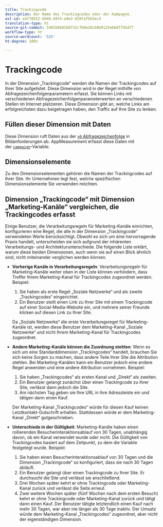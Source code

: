 ```yaml
---
title: Trackingcode
description: Der Name des Trackingcodes oder der Kampagne.
exl-id: e4f70552-6946-4974-a9e2-928faf563ecd
translation-type: ht
source-git-commit: 549258b0168733c7b0e28cb8b9125e68dffd5df7
workflow-type: ht
source-wordcount: '525'
ht-degree: 100%

---
```


# Trackingcode

In der Dimension „Trackingcode“ werden die Namen der Trackingcodes auf Ihrer Site aufgelistet. Diese Dimension wird in der Regel mithilfe von Abfragezeichenfolgenparametern erfasst. Sie können Links mit verschiedenen Abfragezeichenfolgenparameterwerten an verschiedenen Stellen im Internet platzieren. Diese Dimension gibt an, welche Links am erfolgreichsten dazu beigetragen haben, den Traffic auf Ihre Site zu lenken.

## Füllen dieser Dimension mit Daten

Diese Dimension ruft Daten aus der [`v0` Abfragezeichenfolge](/help/implement/validate/query-parameters.md) in Bildanforderungen ab. AppMeasurement erfasst diese Daten mit der [`campaign`](/help/implement/vars/page-vars/campaign.md)-Variable.

## Dimensionselemente

Zu den Dimensionselementen gehören die Namen der Trackingcodes auf Ihrer Site. Ihr Unternehmen legt fest, welche spezifischen Dimensionselemente Sie verwenden möchten.

## Dimension „Trackingcode“ mit Dimension „Marketing-Kanäle“ vergleichen, die Trackingcodes erfasst

Einige Benutzer, die Verarbeitungsregeln für Marketing-Kanäle einrichten, konfigurieren eine Regel, die alle in der Dimension „Trackingcode“ verwendeten Werte berücksichtigt. Obwohl es sich um eine hervorragende Praxis handelt, unterscheiden sie sich aufgrund der inhärenten Verarbeitungs- und Architekturunterschiede. Die folgende Liste erklärt, warum diese beiden Dimensionen, auch wenn sie auf einen Blick ähnlich sind, nicht miteinander verglichen werden können.

* **Vorherige Kanäle in Verarbeitungsregeln**: Verarbeitungsregeln für Marketing-Kanäle weiter oben in der Liste können verhindern, dass Treffer Ihrem Marketing-Kanal für Trackingcodes zugeordnet werden. Beispiel:

   1. Sie haben als erste Regel „Soziale Netzwerke“ und als zweite „Trackingcodes“ eingerichtet.
   2. Ein Benutzer stellt einen Link zu Ihrer Site mit einem Trackingcode auf einer Social-Media-Website ein, und mehrere seiner Freunde klicken auf diesen Link zu Ihrer Site.

   Da „Soziale Netzwerke“ die erste Verarbeitungsregel für Marketing-Kanäle ist, werden diese Benutzer dem Marketing-Kanal „Soziale Netzwerke“ und nicht Ihrem Marketing-Kanal für Trackingcodes zugeordnet.
* **Andere Marketing-Kanäle können die Zuordnung stehlen**: Wenn es sich um eine Standarddimension „Trackingcodes“ handelt, brauchen Sie sich keine Sorgen zu machen, dass andere Teile Ihrer Site die Attribution stehlen. Bei Marketing-Kanälen kann ein Benutzer jedoch eine andere Regel anwenden und eine andere Attribution vornehmen. Beispiel:
   1. Sie haben „Trackingcodes“ als ersten Kanal und „Direkt“ als zweiten.
   2. Ein Benutzer gelangt zunächst über einen Trackingcode zu Ihrer Site, verlässt dann jedoch die Site.
   3. Am nächsten Tag geben sie Ihre URL in ihre Adressleiste ein und tätigen dann einen Kauf.

   Der Marketing-Kanal „Trackingcodes“ würde für diesen Kauf keinen Letztkontakt-Gutschrift erhalten. Stattdessen würde er dem Marketing-Kanal „Direkt“ gutgeschrieben.
* **Unterschiede in der Gültigkeit**: Marketing-Kanäle haben einen rollierenden Besucherinteraktionsablauf von 30 Tagen, unabhängig davon, ob ein Kanal verwendet wurde oder nicht. Die Gültigkeit von Trackingcodes basiert auf dem Zeitpunkt, zu dem die Variable festgelegt wurde. Beispiel:
   1. Sie haben einen Besucherinteraktionsablauf von 30 Tagen und die Dimension „Trackingcode“ so konfiguriert, dass sie nach 30 Tagen abläuft.
   2. Ein Benutzer gelangt über einen Trackingcode zu Ihrer Site. Er durchsucht die Site und verlässt sie anschließend.
   3. Drei Wochen später kehrt er ohne Trackingcode oder Marketing-Kanal zurück und verlässt die Seite erneut.
   4. Zwei weitere Wochen später (fünf Wochen nach dem ersten Besuch) kehrt er ohne Trackingcode oder Marketing-Kanal zurück und tätigt dann einen Kauf.
   Der Benutzer tätigte letztendlich einen Kauf nach mehr 30 Tagen, war aber nie länger als 30 Tage inaktiv. Der Umsatz würde dem Marketing-Kanal „Trackingcodes“ zugeordnet, aber nicht der eigenständigen Dimension.
